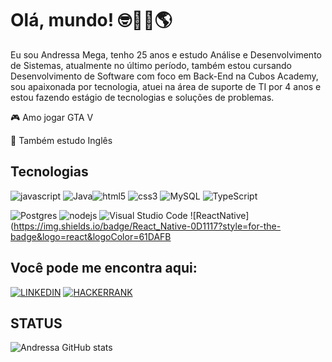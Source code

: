 # Olá, mundo! 🤓👋🏽🌎


Eu sou Andressa Mega, tenho 25 anos e estudo Análise e Desenvolvimento de Sistemas, atualmente no último período, também estou cursando Desenvolvimento de Software com foco em Back-End na Cubos Academy, sou apaixonada por tecnologia, atuei na área de suporte de TI por 4 anos e estou fazendo estágio de tecnologias e soluções de problemas.



🎮  Amo jogar GTA V

📕  Também estudo Inglês




## Tecnologias

![javascript](https://img.shields.io/badge/JavaScript-0D1117?style=for-the-badge&logo=javascript&logoColor=23323330)            ![Java](https://img.shields.io/badge/java-0D1117.svg?style=for-the-badge&logo=openjdk&logoColor=%23ED8B00)![html5](https://img.shields.io/badge/HTML5-0D1117?style=for-the-badge&logo=html5&logoColor=E34F26) ![css3](https://img.shields.io/badge/CSS3-0D1117?style=for-the-badge&logo=css3&logoColor=1572B6) ![MySQL](https://img.shields.io/badge/mysql-0D1117.svg?style=for-the-badge&logo=mysql&logoColor=%2300f) ![TypeScript](https://img.shields.io/badge/TypeScript-0D1117?style=for-the-badge&logo=typescript&logoColor=3178C6)

![Postgres](https://img.shields.io/badge/postgres-0D1117.svg?style=for-the-badge&logo=postgresql&logoColor=%23316192) ![nodejs](https://img.shields.io/badge/Node%20js-0D1117?style=for-the-badge&logo=nodedotjs&logoColor=339933) ![Visual Studio Code](https://img.shields.io/badge/Visual%20Studio%20Code-0D1117.svg?style=for-the-badge&logo=visual-studio-code&logoColor=0078d7) ![ReactNative](https://img.shields.io/badge/React_Native-0D1117?style=for-the-badge&logo=react&logoColor=61DAFB


## Você pode me encontra aqui:

[![LINKEDIN](https://img.shields.io/badge/LinkedIn-0077B5?style=for-the-badge&logo=linkedin&logoColor=white)](https://github.com/Andressa-Mega?tab=followingcolor=CC6699) [![HACKERRANK](https://img.shields.io/badge/-Hackerrank-2EC866?style=for-the-badge&logo=HackerRank&logoColor=white)](https://www.hackerrank.com/profile/andressamega)


## STATUS

![Andressa GitHub stats](https://github-readme-stats.vercel.app/api?username=andressa-mega&show_icons=true&theme=radical)


